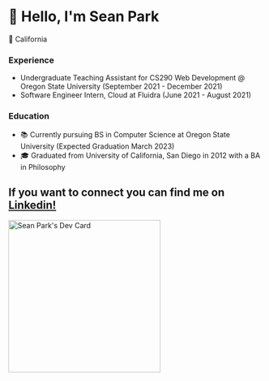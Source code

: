 # 👋 Hello, I'm Sean Park
📍 California

### Experience
- Undergraduate Teaching Assistant for CS290 Web Development @ Oregon State University (September 2021 - December 2021)
- Software Engineer Intern, Cloud at Fluidra (June 2021 - August 2021)
### Education
- 📚 Currently pursuing BS in Computer Science at Oregon State University (Expected Graduation March 2023)
- 🎓 Graduated from University of California, San Diego in 2012 with a BA in Philosophy

If you want to connect you can find me on [Linkedin!](http://www.linkedin.com/in/seanypark)
---
<a href="https://app.daily.dev/seanypark"><img src="https://api.daily.dev/devcards/f43f4a317b5b4cc7bc8e8bc77003ce70.png?r=ddb" width="300" alt="Sean Park's Dev Card"/></a>

<!--
**seanypark505/seanypark505** is a ✨ _special_ ✨ repository because its `README.md` (this file) appears on your GitHub profile.

Here are some ideas to get you started:

- 🔭 I’m currently working on ...
- 🌱 I’m currently learning ...
- 👯 I’m looking to collaborate on ...
- 🤔 I’m looking for help with ...
- 💬 Ask me about ...
- 📫 How to reach me: ...
- 😄 Pronouns: ...
- ⚡ Fun fact: ...
-->
